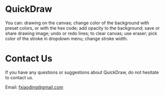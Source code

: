 # QuickDraw

You can: drawing on the canvas; change color of the background with preset colors, or with the hex code; add opacity to the background; save or share drawing image; undo or redo lines; to clear canvas; use eraser; pick color of the stroke in dropdown menu; change stroke width.

# Contact Us

If you have any questions or suggestions about QuickDraw, do not hesitate to contact us.

Email: fxiaoding@gmail.com
